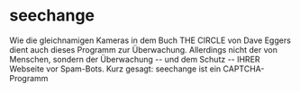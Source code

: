 # seechange
Wie die gleichnamigen Kameras in dem Buch THE CIRCLE von Dave Eggers dient auch dieses Programm zur Überwachung. Allerdings nicht der von Menschen, sondern der Überwachung -- und dem Schutz -- IHRER Webseite vor Spam-Bots.  Kurz gesagt: seechange ist ein CAPTCHA-Programm
